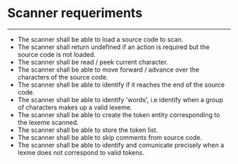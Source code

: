 # Scanner requeriments
---

+ The scanner shall be able to load a source code to scan.
+ The scanner shall return undefined if an action is required but the source code is not loaded.
+ The scanner shall be read / peek current character.
+ The scanner shall be able to move forward  / advance over the characters of the source code.
+ The scanner shall be able to identify if it reaches the end of the source code.
+ The scanner shall be able to identify 'words', i.e identify when a group of characters makes up a valid lexeme.
+ The scanner shall be able to create the token entity corresponding to the lexeme scanned.
+ The scanner shall be able to store the token list.
+ The scanner shall be able to skip comments from source code.
+ The scanner shall be able to identify and comunicate precisely when a lexme does not correspond to valid tokens.
